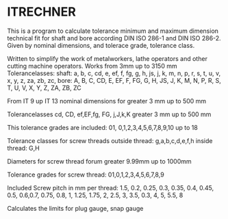 # ITRECHNER

This is a program to calculate tolerance minimum and maximum dimension technical fit for
shaft and bore according DIN ISO 286-1 and DIN ISO 286-2. Given by nominal dimensions, 
and tolerace grade, tolerance class.

Written to simplify the work of metalworkers, lathe operators and other cutting machine
operators.
Works from 3mm up to 3150 mm
Tolerancelasses:
shaft:
a, b, c, cd, e, ef, f, fg, g, h, js, j, k, m, n, p, r, s, t, u, v, x, y, z, za, zb, zc,
bore:
A, B, C, CD, E, EF, F, FG, G, H, JS, J, K, M, N, P, R, S, T, U, V, X, Y, Z, ZA, ZB, ZC

From IT 9 up IT 13 nominal dimensions for greater 3 mm up to 500 mm

Tolerancelasses cd, CD, ef,EF,fg, FG, j,J,k,K 
greater 3 mm up to 500 mm

This tolerance grades are included:
01, 0,1,2,3,4,5,6,7,8,9,10 up to 18


Tolerance classes for screw threads
outside thread:
g,a,b,c,d,e,f,h
inside thread:
G,H

Diameters for screw thread forum greater 9.99mm up to 1000mm

Tolerance grades for screw thread:
01,0,1,2,3,4,5,6,7,8,9

Included
Screw pitch in mm per thread:
1.5, 0.2, 0.25, 0.3, 0.35, 0.4, 0.45, 0.5, 0.6,0.7, 0.75, 0.8, 1, 1.25, 1.75, 2, 2.5, 3, 3.5, 0.3, 4, 5, 5.5, 8

Calculates the limits for 
plug gauge, snap gauge 
